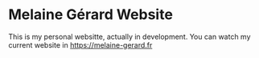 # Melaine Gérard Website

This is my personal websitte, actually in development. You can watch my current website in https://melaine-gerard.fr